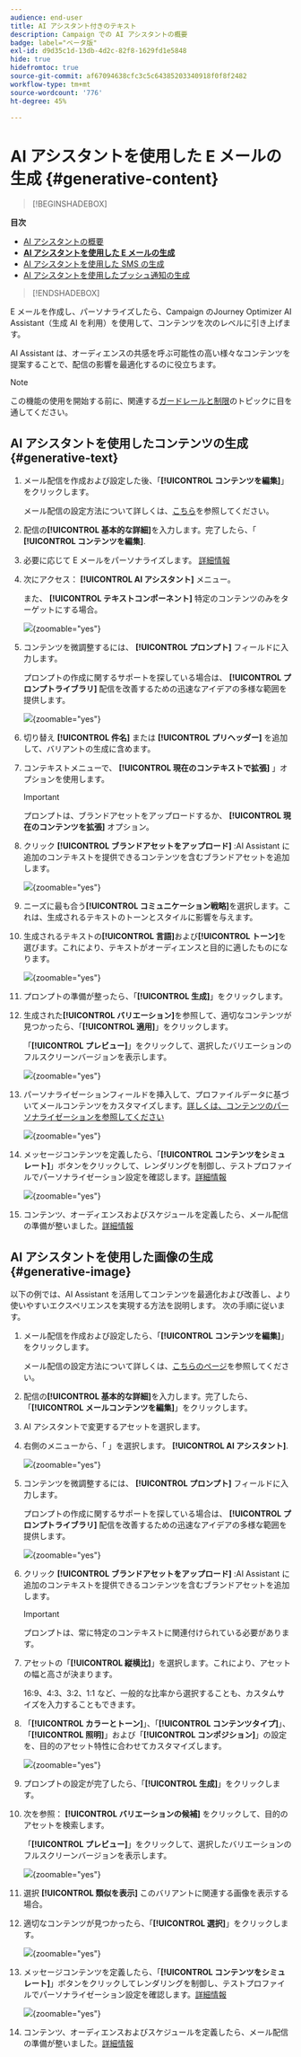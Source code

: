 ```yaml
---
audience: end-user
title: AI アシスタント付きのテキスト
description: Campaign での AI アシスタントの概要
badge: label="ベータ版"
exl-id: d9d35c1d-13db-4d2c-82f8-1629fd1e5848
hide: true
hidefromtoc: true
source-git-commit: af67094638cfc3c5c64385203340918f0f8f2482
workflow-type: tm+mt
source-wordcount: '776'
ht-degree: 45%

---
```


# AI アシスタントを使用した E メールの生成 {#generative-content}

>[!BEGINSHADEBOX]

**目次**

* [AI アシスタントの概要](generative-gs.md)
* **[AI アシスタントを使用した E メールの生成](generative-content.md)**
* [AI アシスタントを使用した SMS の生成](generative-sms.md)
* [AI アシスタントを使用したプッシュ通知の生成](generative-push.md)

>[!ENDSHADEBOX]

E メールを作成し、パーソナライズしたら、Campaign のJourney Optimizer AI Assistant（生成 AI を利用）を使用して、コンテンツを次のレベルに引き上げます。

AI Assistant は、オーディエンスの共感を呼ぶ可能性の高い様々なコンテンツを提案することで、配信の影響を最適化するのに役立ちます。

>[!NOTE]
>
>この機能の使用を開始する前に、関連する[ガードレールと制限](generative-gs.md#guardrails-and-limitations)のトピックに目を通してください。

## AI アシスタントを使用したコンテンツの生成 {#generative-text}

1. メール配信を作成および設定した後、「**[!UICONTROL コンテンツを編集]**」をクリックします。

   メール配信の設定方法について詳しくは、[こちら](../email/create-email-content.md)を参照してください。

1. 配信の&#x200B;**[!UICONTROL 基本的な詳細]**&#x200B;を入力します。完了したら、「 **[!UICONTROL コンテンツを編集]**.

1. 必要に応じて E メールをパーソナライズします。 [詳細情報](content-components.md)

1. 次にアクセス： **[!UICONTROL AI アシスタント]** メニュー。

   また、 **[!UICONTROL テキストコンポーネント]** 特定のコンテンツのみをターゲットにする場合。

   ![](assets/text-genai-1.png){zoomable=&quot;yes&quot;}

1. コンテンツを微調整するには、 **[!UICONTROL プロンプト]** フィールドに入力します。

   プロンプトの作成に関するサポートを探している場合は、 **[!UICONTROL プロンプトライブラリ]** 配信を改善するための迅速なアイデアの多様な範囲を提供します。

   ![](assets/text-genai-2.png){zoomable=&quot;yes&quot;}

1. 切り替え **[!UICONTROL 件名]** または **[!UICONTROL プリヘッダー]** を追加して、バリアントの生成に含めます。

1. コンテキストメニューで、 **[!UICONTROL 現在のコンテキストで拡張]** 」オプションを使用します。

   >[!IMPORTANT]
   >
   > プロンプトは、ブランドアセットをアップロードするか、 **[!UICONTROL 現在のコンテンツを拡張]** オプション。

1. クリック **[!UICONTROL ブランドアセットをアップロード]** :AI Assistant に追加のコンテキストを提供できるコンテンツを含むブランドアセットを追加します。

   ![](assets/text-genai-3.png){zoomable=&quot;yes&quot;}

1. ニーズに最も合う&#x200B;**[!UICONTROL コミュニケーション戦略]**&#x200B;を選択します。これは、生成されるテキストのトーンとスタイルに影響を与えます。

1. 生成されるテキストの&#x200B;**[!UICONTROL 言語]**&#x200B;および&#x200B;**[!UICONTROL トーン]**&#x200B;を選びます。これにより、テキストがオーディエンスと目的に適したものになります。

   ![](assets/text-genai-4.png){zoomable=&quot;yes&quot;}

1. プロンプトの準備が整ったら、「**[!UICONTROL 生成]**」をクリックします。

1. 生成された&#x200B;**[!UICONTROL バリエーション]**&#x200B;を参照して、適切なコンテンツが見つかったら、「**[!UICONTROL 適用]**」をクリックします。

   「**[!UICONTROL プレビュー]**」をクリックして、選択したバリエーションのフルスクリーンバージョンを表示します。

   ![](assets/text-genai-5.png){zoomable=&quot;yes&quot;}

1. パーソナライゼーションフィールドを挿入して、プロファイルデータに基づいてメールコンテンツをカスタマイズします。[詳しくは、コンテンツのパーソナライゼーションを参照してください](../personalization/personalize.md)

   ![](assets/text-genai-6.png){zoomable=&quot;yes&quot;}

1. メッセージコンテンツを定義したら、「**[!UICONTROL コンテンツをシミュレート]**」ボタンをクリックして、レンダリングを制御し、テストプロファイルでパーソナライゼーション設定を確認します。[詳細情報](../preview-test/preview-content.md)

   ![](assets/text-genai-7.png){zoomable=&quot;yes&quot;}

1. コンテンツ、オーディエンスおよびスケジュールを定義したら、メール配信の準備が整いました。[詳細情報](../monitor/prepare-send.md)

## AI アシスタントを使用した画像の生成 {#generative-image}

以下の例では、AI Assistant を活用してコンテンツを最適化および改善し、より使いやすいエクスペリエンスを実現する方法を説明します。 次の手順に従います。

1. メール配信を作成および設定したら、「**[!UICONTROL コンテンツを編集]**」をクリックします。

   メール配信の設定方法について詳しくは、[こちらのページ](../email/create-email-content.md)を参照してください。

1. 配信の&#x200B;**[!UICONTROL 基本的な詳細]**&#x200B;を入力します。完了したら、「**[!UICONTROL メールコンテンツを編集]**」をクリックします。

1. AI アシスタントで変更するアセットを選択します。

1. 右側のメニューから、「 」を選択します。 **[!UICONTROL AI アシスタント]**.

   ![](assets/image-genai-1.png){zoomable=&quot;yes&quot;}

1. コンテンツを微調整するには、 **[!UICONTROL プロンプト]** フィールドに入力します。

   プロンプトの作成に関するサポートを探している場合は、 **[!UICONTROL プロンプトライブラリ]** 配信を改善するための迅速なアイデアの多様な範囲を提供します。

   ![](assets/image-genai-2.png){zoomable=&quot;yes&quot;}

1. クリック **[!UICONTROL ブランドアセットをアップロード]** :AI Assistant に追加のコンテキストを提供できるコンテンツを含むブランドアセットを追加します。

   >[!IMPORTANT]
   >
   > プロンプトは、常に特定のコンテキストに関連付けられている必要があります。

1. アセットの「**[!UICONTROL 縦横比]**」を選択します。これにより、アセットの幅と高さが決まります。

   16:9、4:3、3:2、1:1 など、一般的な比率から選択することも、カスタムサイズを入力することもできます。

1. 「**[!UICONTROL カラーとトーン]**」、「**[!UICONTROL コンテンツタイプ]**」、「**[!UICONTROL 照明]**」および「**[!UICONTROL コンポジション]**」の設定を、目的のアセット特性に合わせてカスタマイズします。

   ![](assets/image-genai-3.png){zoomable=&quot;yes&quot;}

1. プロンプトの設定が完了したら、「**[!UICONTROL 生成]**」をクリックします。

1. 次を参照： **[!UICONTROL バリエーションの候補]** をクリックして、目的のアセットを検索します。

   「**[!UICONTROL プレビュー]**」をクリックして、選択したバリエーションのフルスクリーンバージョンを表示します。

   ![](assets/image-genai-5.png){zoomable=&quot;yes&quot;}

1. 選択 **[!UICONTROL 類似を表示]** このバリアントに関連する画像を表示する場合。

1. 適切なコンテンツが見つかったら、「**[!UICONTROL 選択]**」をクリックします。

   ![](assets/image-genai-6.png){zoomable=&quot;yes&quot;}

1. メッセージコンテンツを定義したら、「**[!UICONTROL コンテンツをシミュレート]**」ボタンをクリックしてレンダリングを制御し、テストプロファイルでパーソナライゼーション設定を確認します。[詳細情報](../preview-test/preview-content.md)

   ![](assets/image-genai-7.png){zoomable=&quot;yes&quot;}

1. コンテンツ、オーディエンスおよびスケジュールを定義したら、メール配信の準備が整いました。[詳細情報](../monitor/prepare-send.md)
